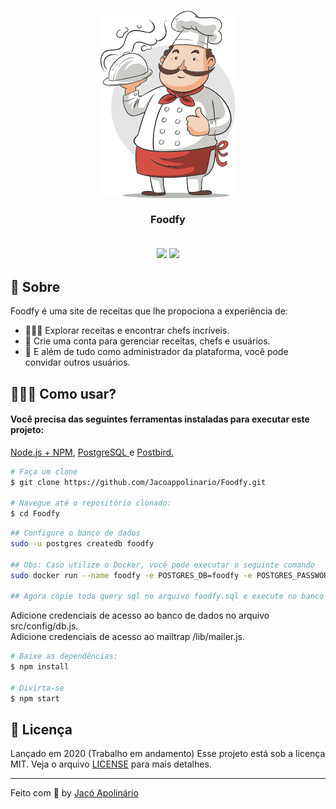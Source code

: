 <h3 align="center">
    <img alt="foodfy" title"#logo" src="public/assets/chef.png">
    <br><br>
    <b>Foodfy</b>
    <br><br>
    <p align="center">
        <img src="https://img.shields.io/badge/By-Jac%C3%B3%20Apolin%C3%A1rio-blue">
        <img src="https://img.shields.io/badge/License-MIT-blue">
    </p>
</h3>

## 🚀 Sobre
Foodfy é uma site de receitas que lhe propociona a experiência de:

- 👩🏽‍🍳 Explorar receitas e encontrar chefs incríveis.
- 🍕 Crie uma conta para gerenciar receitas, chefs e usuários.
- 📨 E além de tudo como administrador da plataforma, você pode convidar outros usuários.

## 👷🏾‍♂️ Como usar?

<h4> Você precisa das seguintes ferramentas instaladas para executar este projeto: </h4>
 <p> <a href="https://nodejs.org/en/">Node.js + NPM<a>, <a href="https://www.postgresql.org/download/"> PostgreSQL </a> e <a href="https://www.electronjs.org/apps/postbird"> Postbird. </a> </p>

```bash
# Faça um clone
$ git clone https://github.com/Jacoappolinario/Foodfy.git

# Navegue até o repositório clonado:
$ cd Foodfy

```

```bash
## Configure o banco de dados
sudo -u postgres createdb foodfy 

## Obs: Caso utilize o Docker, você pode executar o seguinte comando
sudo docker run --name foodfy -e POSTGRES_DB=foodfy -e POSTGRES_PASSWORD=postgres -p 5432:5432 -d postgres 

## Agora copie toda query sql no arquivo foodfy.sql e execute no banco de dados.
```

Adicione credenciais de acesso ao banco de dados no arquivo src/config/db.js.<br>
Adicione credenciais de acesso ao mailtrap /lib/mailer.js.

```bash
# Baixe as dependências:
$ npm install

# Divirta-se
$ npm start
```

## 📕 Licença
Lançado em 2020 (Trabalho em andamento) Esse projeto está sob a licença MIT. Veja o arquivo [LICENSE](/LICENSE) para mais detalhes.

---

Feito com 💙 by [Jacó Apolinário](https://www.linkedin.com/in/jacoapolinario/)

